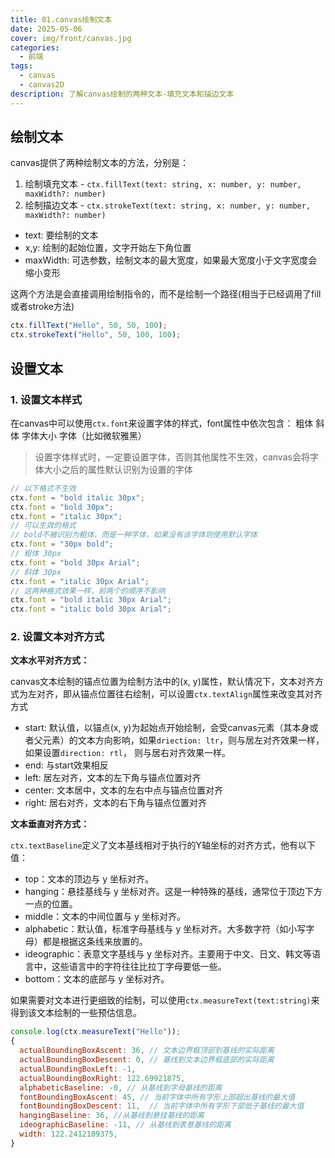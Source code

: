 ```yaml
---
title: 01.canvas绘制文本
date: 2025-05-06
cover: img/front/canvas.jpg
categories:
  - 前端
tags:
  - canvas
  - canvas2D
description: 了解canvas绘制的两种文本-填充文本和描边文本
---
```


## 绘制文本

canvas提供了两种绘制文本的方法，分别是：  
1. 绘制填充文本 - `ctx.fillText(text: string, x: number, y: number, maxWidth?: number)`  
2. 绘制描边文本 - `ctx.strokeText(text: string, x: number, y: number, maxWidth?: number)`
  - text: 要绘制的文本
  - x,y: 绘制的起始位置，文字开始左下角位置
  - maxWidth: 可选参数，绘制文本的最大宽度，如果最大宽度小于文字宽度会缩小变形

这两个方法是会直接调用绘制指令的，而不是绘制一个路径(相当于已经调用了fill或者stroke方法)

```js
ctx.fillText("Hello", 50, 50, 100);
ctx.strokeText("Hello", 50, 100, 100);
```

## 设置文本

### 1. 设置文本样式

在canvas中可以使用`ctx.font`来设置字体的样式，font属性中依次包含： 粗体 斜体 字体大小 字体（比如微软雅黑）

> 设置字体样式时，一定要设置字体，否则其他属性不生效，canvas会将字体大小之后的属性默认识别为设置的字体

```js
// 以下格式不生效
ctx.font = "bold italic 30px";
ctx.font = "bold 30px";
ctx.font = "italic 30px";
// 可以生效的格式
// bold不被识别为粗体，而是一种字体，如果没有该字体则使用默认字体
ctx.font = "30px bold";
// 粗体 30px
ctx.font = "bold 30px Arial";
// 斜体 30px
ctx.font = "italic 30px Arial";
// 这两种格式效果一样，前两个的顺序不影响
ctx.font = "bold italic 30px Arial";
ctx.font = "italic bold 30px Arial";
```

### 2. 设置文本对齐方式

**文本水平对齐方式：**  

canvas文本绘制的锚点位置为绘制方法中的(x, y)属性，默认情况下，文本对齐方式为左对齐，即从锚点位置往右绘制，可以设置`ctx.textAlign`属性来改变其对齐方式

- start: 默认值，以锚点(x, y)为起始点开始绘制，会受canvas元素（其本身或者父元素）的文本方向影响，如果`driection: ltr`，则与居左对齐效果一样，如果设置`direction: rtl`， 则与居右对齐效果一样。
- end: 与start效果相反
- left: 居左对齐，文本的左下角与锚点位置对齐
- center: 文本居中，文本的左右中点与锚点位置对齐
- right: 居右对齐，文本的右下角与锚点位置对齐

**文本垂直对齐方式：**  

`ctx.textBaseline`定义了文本基线相对于执行的Y轴坐标的对齐方式，他有以下值：

- top：文本的顶边与 y 坐标对齐。  
- hanging：悬挂基线与 y 坐标对齐。这是一种特殊的基线，通常位于顶边下方一点的位置。  
- middle：文本的中间位置与 y 坐标对齐。  
- alphabetic：默认值，标准字母基线与 y 坐标对齐。大多数字符（如小写字母）都是根据这条线来放置的。  
- ideographic：表意文字基线与 y 坐标对齐。主要用于中文、日文、韩文等语言中，这些语言中的字符往往比拉丁字母要低一些。  
- bottom：文本的底部与 y 坐标对齐。  

如果需要对文本进行更细致的绘制，可以使用`ctx.measureText(text:string)`来得到该文本绘制的一些预估信息。

```js
console.log(ctx.measureText("Hello"));
{
  actualBoundingBoxAscent: 36, // 文本边界框顶部到基线的实际距离
  actualBoundingBoxDescent: 0, // 基线到文本边界框底部的实际距离
  actualBoundingBoxLeft: -1, 
  actualBoundingBoxRight: 122.69921875,
  alphabeticBaseline: -0, // 从基线到字母基线的距离
  fontBoundingBoxAscent: 45, // 当前字体中所有字形上部超出基线的最大值
  fontBoundingBoxDescent: 11,  // 当前字体中所有字形下部低于基线的最大值
  hangingBaseline: 36, //从基线到悬挂基线的距离
  ideographicBaseline: -11, // 从基线到表意基线的距离
  width: 122.2412109375,
}
```

